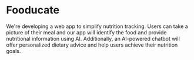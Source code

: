 # Fooducate
We're developing a web app to simplify nutrition tracking. Users can take a picture of their meal and our app will identify the food and provide nutritional information using AI. Additionally, an AI-powered chatbot will offer personalized dietary advice and help users achieve their nutrition goals.

